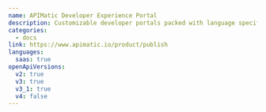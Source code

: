 ```yaml
---
name: APIMatic Developer Experience Portal
description: Customizable developer portals packed with language specific documentation, client libraries, code samples, an API console and much more.
categories:
  - docs
link: https://www.apimatic.io/product/publish
languages:
  saas: true
openApiVersions:
  v2: true
  v3: true
  v3_1: true
  v4: false
---
```

